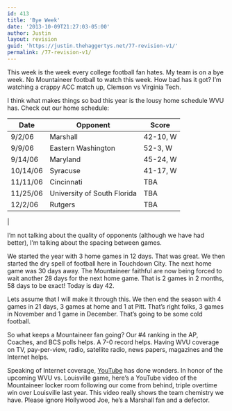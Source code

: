 ```yaml
---
id: 413
title: 'Bye Week'
date: '2013-10-09T21:27:03-05:00'
author: Justin
layout: revision
guid: 'https://justin.thehaggertys.net/77-revision-v1/'
permalink: /77-revision-v1/
---
```


This week is the week every college football fan hates. My team is on a bye week. No Mountaineer football to watch this week. How bad has it got? I’m watching a crappy ACC match up, Clemson vs Virginia Tech.

I think what makes things so bad this year is the lousy home schedule WVU has. Check out our home schedule:

| **Date** | **Opponent** | **Score** |
|---|---|---|
| 9/2/06 | Marshall | 42-10, W |
| 9/9/06 | Eastern Washington | 52-3, W |
| 9/14/06 | Maryland | 45-24, W |
| 10/14/06 | Syracuse | 41-17, W |
| 11/11/06 | Cincinnati | TBA |
| 11/25/06 | University of South Florida | TBA |
| 12/2/06 | Rutgers | TBA |
|

I’m not talking about the quality of opponents (although we have had better), I’m talking about the spacing between games.

We started the year with 3 home games in 12 days. That was great. We then started the dry spell of football here in Touchdown City. The next home game was 30 days away. The Mountaineer faithful are now being forced to wait another 28 days for the next home game. That is 2 games in 2 months, 58 days to be exact! Today is day 42.

Lets assume that I will make it through this. We then end the season with 4 games in 21 days, 3 games at home and 1 at Pitt. That’s right folks, 3 games in November and 1 game in December. That’s going to be some cold football.

So what keeps a Mountaineer fan going? Our #4 ranking in the AP, Coaches, and BCS polls helps. A 7-0 record helps. Having WVU coverage on TV, pay-per-view, radio, satellite radio, news papers, magazines and the Internet helps.

Speaking of Internet coverage, [YouTube](http://www.youtube.com/) has done wonders. In honor of the upcoming WVU vs. Louisville game, here’s a YouTube video of the Mountaineer locker room following our come from behind, triple overtime win over Louisville last year. This video really shows the team chemistry we have. Please ignore Hollywood Joe, he’s a Marshall fan and a defector.  
<object height="350" width="425"><param name="movie" value="https://www.youtube.com/v/VwHriD7YwRw"></param><param name="wmode" value="transparent"></param><embed height="350" src="https://www.youtube.com/v/VwHriD7YwRw" type="application/x-shockwave-flash" width="425" wmode="transparent"></embed></object>